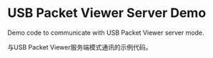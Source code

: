 # USB Packet Viewer Server Demo

Demo code to communicate with USB Packet Viewer server mode.

与USB Packet Viewer服务端模式通讯的示例代码。

